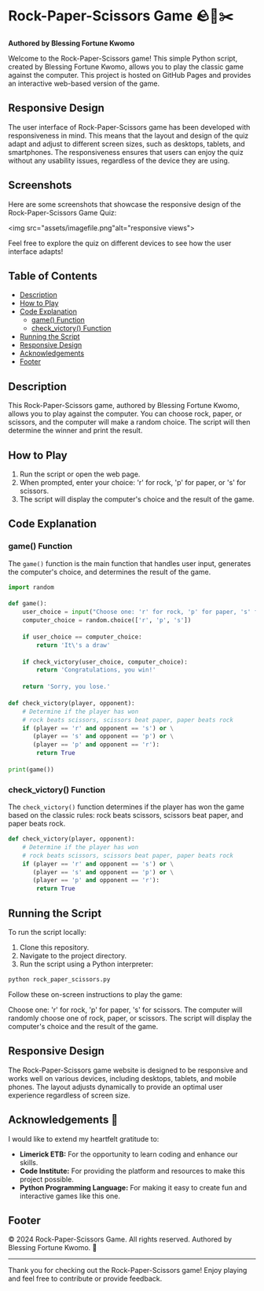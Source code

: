 

# Rock-Paper-Scissors Game 🪨📄✂️

**Authored by Blessing Fortune Kwomo**

Welcome to the Rock-Paper-Scissors game! This simple Python script, created by Blessing Fortune Kwomo, allows you to play the classic game against the computer. This project is hosted on GitHub Pages and provides an interactive web-based version of the game.

## Responsive Design

The user interface of Rock-Paper-Scissors game has been developed with responsiveness in mind. This means that the layout and design of the quiz adapt and adjust to different screen sizes, such as desktops, tablets, and smartphones. The responsiveness ensures that users can enjoy the quiz without any usability issues, regardless of the device they are using.

## Screenshots

Here are some screenshots that showcase the responsive design of the Rock-Paper-Scissors Game Quiz:
<img src="" alt="">
<img src="" alt="">
<img src="" alt="">

<img src="assets/imagefile.png"alt="responsive views">

Feel free to explore the quiz on different devices to see how the user interface adapts!

## Table of Contents

- [Description](#description)
- [How to Play](#how-to-play)
- [Code Explanation](#code-explanation)
  - [game() Function](#game-function)
  - [check_victory() Function](#check_victory-function)
- [Running the Script](#running-the-script)
- [Responsive Design](#responsive-design)
- [Acknowledgements](#acknowledgements)
- [Footer](#footer)

## Description

This Rock-Paper-Scissors game, authored by Blessing Fortune Kwomo, allows you to play against the computer. You can choose rock, paper, or scissors, and the computer will make a random choice. The script will then determine the winner and print the result.

## How to Play

1. Run the script or open the web page.
2. When prompted, enter your choice: 'r' for rock, 'p' for paper, or 's' for scissors.
3. The script will display the computer's choice and the result of the game.

## Code Explanation

### game() Function

The `game()` function is the main function that handles user input, generates the computer's choice, and determines the result of the game.

```python
import random

def game():
    user_choice = input("Choose one: 'r' for rock, 'p' for paper, 's' for scissors\n")
    computer_choice = random.choice(['r', 'p', 's'])

    if user_choice == computer_choice:
        return 'It\'s a draw'

    if check_victory(user_choice, computer_choice):
        return 'Congratulations, you win!'

    return 'Sorry, you lose.'

def check_victory(player, opponent):
    # Determine if the player has won
    # rock beats scissors, scissors beat paper, paper beats rock
    if (player == 'r' and opponent == 's') or \
       (player == 's' and opponent == 'p') or \
       (player == 'p' and opponent == 'r'):
        return True

print(game())
```

### check_victory() Function

The `check_victory()` function determines if the player has won the game based on the classic rules: rock beats scissors, scissors beat paper, and paper beats rock.

```python
def check_victory(player, opponent):
    # Determine if the player has won
    # rock beats scissors, scissors beat paper, paper beats rock
    if (player == 'r' and opponent == 's') or \
       (player == 's' and opponent == 'p') or \
       (player == 'p' and opponent == 'r'):
        return True
```

## Running the Script

To run the script locally:

1. Clone this repository.
2. Navigate to the project directory.
3. Run the script using a Python interpreter:

```bash
python rock_paper_scissors.py
```

Follow these on-screen instructions to play the game:

Choose one: 'r' for rock, 'p' for paper, 's' for scissors.
The computer will randomly choose one of rock, paper, or scissors.
The script will display the computer's choice and the result of the game.

## Responsive Design

The Rock-Paper-Scissors game website is designed to be responsive and works well on various devices, including desktops, tablets, and mobile phones. The layout adjusts dynamically to provide an optimal user experience regardless of screen size.

## Acknowledgements 🙏

I would like to extend my heartfelt gratitude to:

- **Limerick ETB:** For the opportunity to learn coding and enhance our skills.
- **Code Institute:** For providing the platform and resources to make this project possible.
- **Python Programming Language:** For making it easy to create fun and interactive games like this one.

## Footer

&copy; 2024 Rock-Paper-Scissors Game. All rights reserved. Authored by Blessing Fortune Kwomo. 🌟

---

Thank you for checking out the Rock-Paper-Scissors game! Enjoy playing and feel free to contribute or provide feedback.

